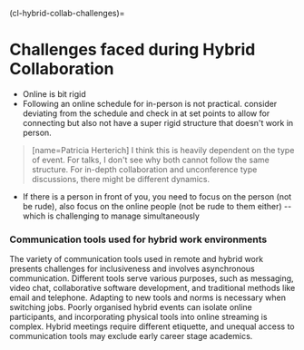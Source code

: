 (cl-hybrid-collab-challenges)=
# Challenges faced during Hybrid Collaboration

- Online is bit rigid
- Following an online schedule for in-person is not practical. consider deviating from the schedule and check in at set points to allow for connecting but also not have a super rigid structure that doesn't work in person.
> [name=Patricia Herterich] I think this is heavily dependent on the type of event. For talks, I don't see why both cannot follow the same structure. For in-depth collaboration and unconference type discussions, there might be different dynamics.

- If there is a person in front of you, you need to focus on the person (not be rude), also focus on the online people (not be rude to them either) -- which is challenging to manage simultaneously

### Communication tools used for hybrid work environments
The variety of communication tools used in remote and hybrid work presents challenges for inclusiveness and involves asynchronous communication. 
Different tools serve various purposes, such as messaging, video chat, collaborative software development, and traditional methods like email and telephone. 
Adapting to new tools and norms is necessary when switching jobs. Poorly organised hybrid events can isolate online participants, and incorporating physical tools into online streaming is complex. 
Hybrid meetings require different etiquette, and unequal access to communication tools may exclude early career stage academics.
